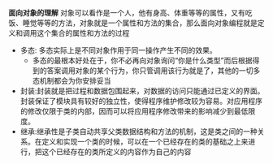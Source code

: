 **面向对象的理解**
对象可以看作是一个人，他有身高、体重等等的属性，又有吃饭、睡觉等等的方法，对象就是一个属性和方法的集合，那么面向对象编程就是定义和调用这个集合的属性和方法的过程

+ 多态: 多态实际上是不同对象作用于同一操作产生不同的效果。
    + 多态的最根本好处在于，你不必再向对象询问“你是什么类型”而后根据得到的答案调用对象的某个行为，你只管调用该行为就是了，其他的一切多态机制都会为你安排妥当
+ 封装:封装就是把过程和数据包围起来，对数据的访问只能通过已定义的界面。封装保证了模块具有较好的独立性，使得程序维护修改较为容易。对应用程序的修改仅限于类的内部，因而可以将应用程序修改带来的影响减少到最低限度。
+ 继承:继承性是子类自动共享父类数据结构和方法的机制，这是类之间的一种关系。在定义和实现一个类的时候，可以在一个已经存在的类的基础之上来进行，把这个已经存在的类所定义的内容作为自己的内容
